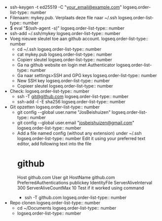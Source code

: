 - ssh-keygen -t ed25519 -C "your_email@example.com"
  logseq.order-list-type:: number
- Filenaam: mykey.pub. Verplaats deze file naar ~/.ssh
  logseq.order-list-type:: number
- $ eval "$(ssh-agent -s)"
  logseq.order-list-type:: number
- ssh-add ~/.ssh/mykey
  logseq.order-list-type:: number
- Voeg nieuwe sleutel toe aan github account.
  logseq.order-list-type:: number
	- cd ~/.ssh
	  logseq.order-list-type:: number
	- cat mykey.pub
	  logseq.order-list-type:: number
	- Copierr sleutel
	  logseq.order-list-type:: number
	- Ga na github website en login met Authenticator
	  logseq.order-list-type:: number
	- Ga naar settings>SSH and GPG keys
	  logseq.order-list-type:: number
	- New SSH key
	  logseq.order-list-type:: number
	- Copieer sleutel
	  logseq.order-list-type:: number
- Check: 
  logseq.order-list-type:: number
	- ssh -T git@github.com
	  logseq.order-list-type:: number
	- ssh-add -l -E sha256
	  logseq.order-list-type:: number
- Git opzetten
  logseq.order-list-type:: number
	- git config --global user.name "JosBeishuizen"
	  logseq.order-list-type:: number
	- git config --global user.email "josbeishuizen@gmail.com"
	  logseq.order-list-type:: number
	- Add a file named config (without any extension) under ~/.ssh
	  logseq.order-list-type:: number
	  Edit it using your preferred text editor, add following text into the file
	  # github
	  Host github.com
	      User git
	      HostName github.com
	      PreferredAuthentications publickey
	      IdentityFile <path to your private key file>
	      ServerAliveInterval 300
	      ServerAliveCountMax 10
	  Test if it worked using command
		- ssh -T github.com
		  logseq.order-list-type:: number
- Repo clonen
  logseq.order-list-type:: number
	- cd ~/Documents
	  logseq.order-list-type:: number
	- logseq.order-list-type:: number